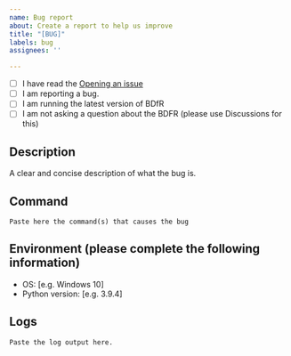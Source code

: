 ```yaml
---
name: Bug report
about: Create a report to help us improve
title: "[BUG]"
labels: bug
assignees: ''

---
```


- [ ] I have read the [Opening an issue](https://github.com/aliparlakci/bulk-downloader-for-reddit/blob/master/docs/CONTRIBUTING.md#opening-an-issue)
- [ ] I am reporting a bug.
- [ ] I am running the latest version of BDfR
- [ ] I am not asking a question about the BDFR (please use Discussions for this)

## Description

A clear and concise description of what the bug is.

## Command

```text
Paste here the command(s) that causes the bug
```

## Environment (please complete the following information)

- OS: [e.g. Windows 10]
- Python version: [e.g. 3.9.4]

## Logs

```text
Paste the log output here.
```
